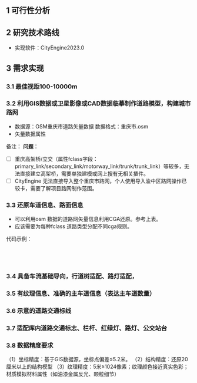 ## 1 可行性分析

## 2 研究技术路线

- 实现软件：CityEngine2023.0





## 3 需求实现

### 3.1 最佳视距100-10000m

### 3.2 利用GIS数据或卫星影像或CAD数据临摹制作道路模型，构建城市路网

- 数据源：OSM重庆市道路矢量数据
  数据格式：重庆市.osm
- 矢量数据属性

备注：
**问题**：

- [ ] 重庆高架桥/立交（属性fclass字段：primary_link/secondary_link/motorway_link/trunk/trunk_link）等较多，无法直接建立高架桥，需要单独建模或网上搜有无相关插件。
- [ ] CityEngine 无法直接导入整个重庆市路网，个人使用导入渝中区路网操作已较卡，需要了解项目路网制作范围。

### 3.3 还原车道信息、路面信息

- 可以利用osm 数据的道路网矢量信息利用CGA还原。参考上表。
- 应该需要为每种fclass 道路类型分配不同cga规则。

代码示例：

```




```

### 3.4 具备车流基础导向，行道树适配、路灯适配，

### 3.5 有纹理信息、准确的主车道信息（表达主车道数量）

### 3.6 示意的道路交通标线

### 3.7 适配库内道路交通标志、栏杆、红绿灯、路灯、公交站台

### 3.8 数据精度要求

（1）坐标精度：基于GIS数据源，坐标点偏差≤5.2米。
（2）结构精度：还原20厘米以上的结构模型
（3）纹理精度：5米≥1024像素；纹理颜色接近真实色彩；材质模拟材料属性（如油漆金属反光、颗粒细节）
